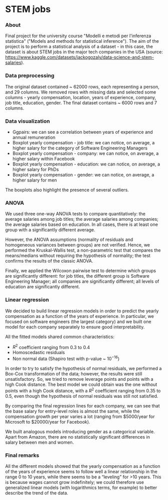 # STEM jobs

### About

Final project for the university course "Modelli e metodi per l'inferenza statistica" ("Models and methods for statistical inference"). The aim of the project is to perform a statistical analysis of a dataset - in this case, the dataset is about STEM jobs in the major tech companies in the USA (source: https://www.kaggle.com/datasets/jackogozaly/data-science-and-stem-salaries).

### Data preprocessing

The original dataset contained ~ 62000 rows, each representing a person, and 29 columns. We removed rows with missing data and selected some columns - yearly compensation, location, years of experience, company, job title, education, gender. The final dataset contains ~ 6000 rows and 7 columns. 

### Data visualization

- Ggpairs: we can see a correlation between years of experience and annual remuneration
- Boxplot yearly compensation - job title: we can notice, on average, a higher salary for the category of Software Engineering Managers
- Boxplot yearly compensation - company: we can notice, on average, a higher salary within Facebook
- Boxplot yearly compensation - education: we can notice, on average, a higher salary for PhDs
- Boxplot yearly compensation - gender: we can notice, on average, a higher salary for men

The boxplots also highlight the presence of several outliers.

### ANOVA

We used three one-way ANOVA tests to compare quantitatively: the average salaries among job titles; the average salaries among companies; the average salaries based on education. In all cases, there is at least one group with a significantly different average.

However, the ANOVA assumptions (normality of residuals and homogeneous variances between groups) are not verified. Hence, we performed the Kruskal-Wallis test, a non-parametric test that compares the means/medians without requiring the hypothesis of normality; the test confirms the results of the classic ANOVA.

Finally, we applied the Wilcoxon pairwise test to determine which groups are significantly different: for job titles, the different group is Software Engineering Manager; all companies are significantly different; all levels of education are significantly different.

### Linear regression

We decided to build linear regression models in order to predict the yearly compensation as a function of the years of experience. In particular, we focused on software engineers (the largest category) and we built one model for each company separately to ensure good interpretability.

All the fitted models shared common characteristics:
- $R^2$ coefficient ranging from 0.3 to 0.4
- Homoscedastic residuals
- Non normal data (Shapiro test with p-value ~ $10^{-16}$)

In order to try to satisfy the hypothesis of normal residuals, we performed a Box-Cox transformation of the data; however, the results were still unsatisfactory. So, we tried to remove leverage points and points with a high Cook distance. The best model we could obtain was the one without points with a high Cook distance, with a $R^2$ coefficient ranging from 0.35 to 0.5, even though the hypothesis of normal residuals was still not satisfied.

By comparing the final regression lines for each company, we can see that the base salary for entry-level roles is almost the same, while the compensation growth per year varies a lot (ranging from $5000/year for Microsoft to $20000/year for Facebook).

We built analogous models introducing gender as a categorical variable. Apart from Amazon, there are no statistically significant differences in salary between men and women.

### Final remarks

All the different models showed that the yearly compensation as a function of the years of experience seems to follow well a linear relationship in the range 0 to 10 years, while there seems to be a “leveling” for >10 years. This is because wages cannot grow indefinitely; we could therefore use generalized linear models (with logarithmics terms, for example) to better describe the trend of the data.
